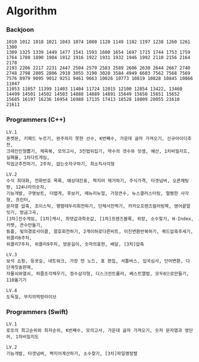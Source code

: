 # Algorithm

### Backjoon
    1010 1012 1018 1021 1043 1074 1080 1120 1149 1182 1197 1238 1260 1261 1300 
    1309 1325 1339 1449 1477 1541 1593 1600 1654 1697 1715 1744 1753 1759 
    1764 1780 1890 1904 1912 1916 1922 1931 1932 1946 1992 2110 2156 2164 2178 
    2193 2206 2217 2231 2447 2504 2579 2583 2589 2606 2630 2644 2667 2740 
    2748 2798 2805 2806 2910 3055 3190 3020 3584 4949 6603 7562 7568 7569 
    7576 8979 9095 9012 9251 9461 9663 10026 10773 10819 10828 10845 10866 11047
    11053 11057 11399 11403 11404 11724 12015 12100 12854 13422, 13460
    14499 14501 14502 14503 14888 14889 14891 15649 15650 15651 15652 
    15685 16197 16236 16954 16988 17135 17413 18528 18809 20055 21610 21611
    
### Programmers (C++)
    LV.1
    폰켓몬, 키패드 누르기, 완주하지 못한 선수, K번째수, 가운데 글자 가져오기, 신규아이디추천, 
    크레인인형뽑기, 체육복, 모의고사, 3진법뒤집기, 약수의 갯수와 덧셈, 예산, 1차비밀지도, 실패율, 1차다트게임,
    직업군추천하기, 2주차, 없는숫자구하기, 최소직사각형
    
    LV.2
    수식 최대화, 전화번호 목록, 예상대진표, 짝지어 제거하기, 주식가격, 타겟넘버, 오픈채팅방, 124나라의숫자, 
    기능개발, 구명보트, 더맵게, 후보키, 메뉴리뉴얼, 가장큰수, 뉴스클러스터링, 멀쩡한 사각형, 프린터,
    문자열 압축, 조이스틱, 행렬테두리회전하기, 단체사진찍기, 카카오프렌즈컬러링북, 영어끝말잇기, 방금그곡,
    [3차]진수게임, [1차]캐시, 최댓값과최솟값, [1차]프렌즈블록, 위장, 소수찾기, H-Index, 카펫, 큰수만들기,
    튜플, 빛의경로사이클, 괄호회전하기, 2개이하로다른비트, 이진변환반복하기, 쿼드압축후세기, 위클리6주차,
    위클리7주차, 위클리9주차, 방문길이, 숫자의표현, 배달, [3차]압축
    
    LV.3
    보석 쇼핑, 등굣길, 네트워크, 가장 먼 노드, 표 편집, 셔틀버스, 입국심사, 단어변환, 다단계칫솔판매,
    자물쇠와열쇠, 퍼즐조각채우기, 정수삼각형, 디스크컨트롤러, 베스트앨범, 모두0으로만들기, 110옮기기
    
    LV.4
    도둑질, 무지의먹방라이브
    
### Programmers (Swift)
    LV.1
    로또의 최고순위와 최저순위, K번째수, 모의고사, 가운데 글자 가져오기, 숫자 문자열과 영단어, 1차비밀지도
    
    LV.2
    기능개발, 타겟넘버, 짝지어계산하기, 소수찾기, [3차]파일명정렬

